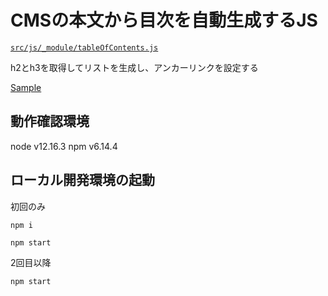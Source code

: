 # CMSの本文から目次を自動生成するJS

[`src/js/_module/tableOfContents.js`](https://github.com/chinen-octtn/createTableOfContents/blob/master/src/js/_module/tableOfContents.js)

h2とh3を取得してリストを生成し、アンカーリンクを設定する

[Sample](https://chinen-octtn.github.io/createTableOfContents/)

## 動作確認環境
node v12.16.3
npm v6.14.4

## ローカル開発環境の起動

初回のみ
```
npm i
```

```
npm start
```

2回目以降

```
npm start
```

